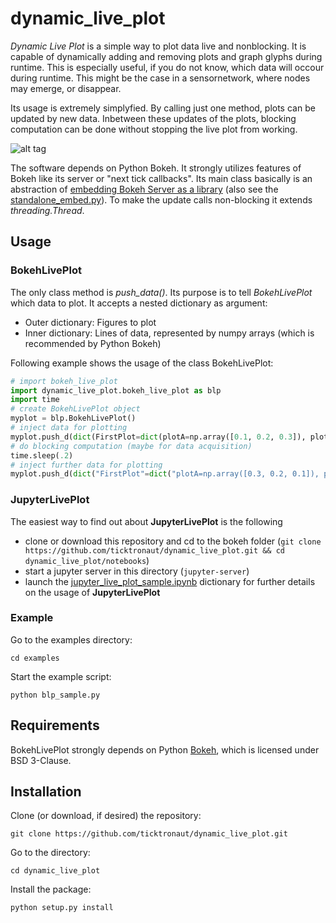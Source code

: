 # dynamic_live_plot
*Dynamic Live Plot* is a simple way to plot data live and nonblocking. It is capable of dynamically adding and removing plots and graph glyphs during runtime. This is especially useful, if you do not know, which data will occour during runtime. This might be the case in a sensornetwork, where nodes may emerge, or disappear.

Its usage is extremely simplyfied. By calling just one method, plots can be updated by new data. Inbetween these updates of the plots, blocking computation can be done without stopping the live plot from working.

![alt tag](./showcase.gif)

The software depends on Python Bokeh. It strongly utilizes features of Bokeh like its server or "next tick callbacks". Its main class basically is an abstraction of [embedding Bokeh Server as a library](https://bokeh.pydata.org/en/latest/docs/user_guide/server.html#embedding-bokeh-server-as-a-library) (also see the [standalone_embed.py](https://github.com/bokeh/bokeh/tree/0.12.16/examples/howto/server_embed/standalone_embed.py)). To make the update calls non-blocking it extends *threading.Thread*.

## Usage
### BokehLivePlot
The only class method is *push_data()*. Its purpose is to tell *BokehLivePlot* which data to plot. It accepts a nested dictionary as argument:
* Outer dictionary: Figures to plot
* Inner dictionary: Lines of data, represented by numpy arrays (which is recommended by Python Bokeh)

Following example shows the usage of the class BokehLivePlot:
```python
# import bokeh_live_plot
import dynamic_live_plot.bokeh_live_plot as blp
import time
# create BokehLivePlot object
myplot = blp.BokehLivePlot()
# inject data for plotting
myplot.push_d(dict(FirstPlot=dict(plotA=np.array([0.1, 0.2, 0.3]), plotb=np.array([0.2, 0.3, 0.4]))
# do blocking computation (maybe for data acquisition)
time.sleep(.2)
# inject further data for plotting 
myplot.push_d(dict("FirstPlot"=dict("plotA=np.array([0.3, 0.2, 0.1]), plotb=np.array([0.4, 0.2, 0.3]))
```
### JupyterLivePlot
The easiest way to find out about **JupyterLivePlot** is the following
* clone or download this repository and cd to the bokeh folder (`git clone https://github.com/ticktronaut/dynamic_live_plot.git && cd dynamic_live_plot/notebooks`)
* start a jupyter server in this directory (`jupyter-server`)
* launch the [jupyter_live_plot_sample.ipynb](https://github.com/ticktronaut/dynamic_live_plot/blob/master/bokeh/jupyter_live_plot_sample.ipynb) dictionary for further details on the usage of **JupyterLivePlot**

### Example
Go to the examples directory:
```console
cd examples
```
Start the example script:
```console
python blp_sample.py
```

## Requirements
BokehLivePlot strongly depends on Python [Bokeh](https://bokeh.pydata.org/en/latest/), which is licensed under BSD 3-Clause.

## Installation
Clone (or download, if desired) the repository:
```console
git clone https://github.com/ticktronaut/dynamic_live_plot.git
```
Go to the directory:
```console
cd dynamic_live_plot
```
Install the package:
```console
python setup.py install
```
